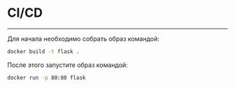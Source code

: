 # CI/CD
------------------------------------------
Для начала необходимо собрать образ командой:
```bash
docker build -t flask .
```

После этого запустите образ командой:
```bash
docker run -p 80:80 flask
```
